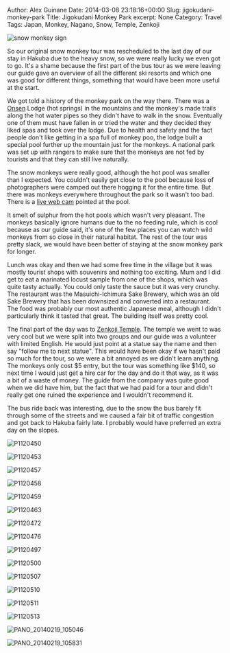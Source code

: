 Author: Alex Guinane
Date: 2014-03-08 23:18:16+00:00
Slug: jigokudani-monkey-park
Title: Jigokudani Monkey Park
excerpt: None
Category: Travel
Tags: Japan, Monkey, Nagano, Snow, Temple, Zenkoji

![snow monkey sign](/images/2014/2014-03-08-jigokudani-monkey-park/snow-monkey-sign.jpg)

So our original snow monkey tour was rescheduled to the last day of our stay in Hakuba due to the heavy snow, so we were really lucky we even got to go. It's a shame because the first part of the bus tour as we were leaving our guide gave an overview of all the different ski resorts and which one was good for different things, something that would have been more useful at the start.

We got told a history of the monkey park on the way there. There was a [Onsen](http://en.wikipedia.org/wiki/Onsen) Lodge (hot springs) in the mountains and the monkey's made trails along the hot water pipes so they didn't have to walk in the snow. Eventually one of them must have fallen in or tried the water and they decided they liked spas and took over the lodge. Due to health and safety and the fact people don't like getting in a spa full of monkey poo, the lodge built a special pool further up the mountain just for the monkeys. A national park was set up with rangers to make sure that the monkeys are not fed by tourists and that they can still live naturally.

The snow monkeys were really good, although the hot pool was smaller than I expected. You couldn't easily get close to the pool because loss of photographers were camped out there hogging it for the entire time. But there was monkeys everywhere throughout the park so it wasn't too bad. There is a [live web cam](http://www.jigokudani-yaenkoen.co.jp/livecam/monkey/index.htm) pointed at the pool.

It smelt of sulphur from the hot pools which wasn't very pleasant. The monkeys basically ignore humans due to the no feeding rule, which is cool because as our guide said, it's one of the few places you can watch wild monkeys from so close in their natural habitat.
The rest of the tour was pretty slack, we would have been better of staying at the snow monkey park for longer.

Lunch was okay and then we had some free time in the village but it was mostly tourist shops with souvenirs and nothing too exciting. Mum and I did get to eat a marinated locust sample from one of the shops, which was quite tasty actually. You could only taste the sauce but it was very crunchy. The restaurant was the Masuichi-Ichimura Sake Brewery, which was an old Sake Brewery that has been downsized and converted into a restaurant. The food was probably our most authentic Japanese meal, although I didn't particularly think it tasted that great. The building itself was pretty cool.

The final part of the day was to [Zenkoji Temple](http://en.wikipedia.org/wiki/Zenk%C5%8D-ji). The temple we went to was very cool but we were split into two groups and our guide was a volunteer with limited English. He would just point at a statue say the name and then say "follow me to next statue". This would have been okay if we hasn't paid so much for the tour, so we were a bit annoyed as we didn't learn anything. The monkeys only cost $5 entry, but the tour was something like $140, so next time I would just get a hire car for the day and do it that way, as it was a bit of a waste of money. The guide from the company was quite good when we did have him, but the fact that we had paid for a tour and didn't really get one ruined the experience and I wouldn't recommend it.

The bus ride back was interesting, due to the snow the bus barely fit through some of the streets and we caused a fair bit of traffic congestion and got back to Hakuba fairly late. I probably would have preferred an extra day on the slopes.

![P1120450](/images/2014/2014-03-08-jigokudani-monkey-park/p1120450.jpg)

![P1120453](/images/2014/2014-03-08-jigokudani-monkey-park/p1120453.jpg)

![P1120457](/images/2014/2014-03-08-jigokudani-monkey-park/p1120457.jpg)

![P1120458](/images/2014/2014-03-08-jigokudani-monkey-park/p1120458.jpg)

![P1120459](/images/2014/2014-03-08-jigokudani-monkey-park/p1120459.jpg)

![P1120463](/images/2014/2014-03-08-jigokudani-monkey-park/p1120463.jpg)

![P1120472](/images/2014/2014-03-08-jigokudani-monkey-park/p1120472.jpg)

![P1120476](/images/2014/2014-03-08-jigokudani-monkey-park/p1120476.jpg)

![P1120497](/images/2014/2014-03-08-jigokudani-monkey-park/p1120497.jpg)

![P1120500](/images/2014/2014-03-08-jigokudani-monkey-park/p1120500.jpg)

![P1120507](/images/2014/2014-03-08-jigokudani-monkey-park/p1120507.jpg)

![P1120510](/images/2014/2014-03-08-jigokudani-monkey-park/p1120510.jpg)

![P1120511](/images/2014/2014-03-08-jigokudani-monkey-park/p1120511.jpg "One of 4 massive statues guarding the temple")

![P1120513](/images/2014/2014-03-08-jigokudani-monkey-park/p1120513.jpg)

![PANO_20140219_105046](/images/2014/2014-03-08-jigokudani-monkey-park/pano_20140219_105046.jpg)

![PANO_20140219_105831](/images/2014/2014-03-08-jigokudani-monkey-park/pano_20140219_105831.jpg)
